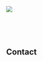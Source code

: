 <img src="https://capsule-render.vercel.app/api?type=speech&color=gradient&customColorList=18&height=200&section=header&text=Hi%20there,%20I'm%20geonu&animation=twinkling&fontSize=70&fontAlignY=45"/>

<br><br><br>

## Contact


